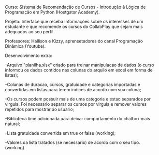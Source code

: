 Curso: Sistema de Recomendação de Cursos - Introdução à Lógica de Programação em Python (Hostgator Academy).

Projeto: Interface que receba informações sobre os interesses de um estudante e que recomende os cursos do CollabPlay que sejam mais adequados ao seu perfil.

Professores: Hallison e Kizzy, aprensetadores do canal Programação Dinâmica (Youtube).

Desenvolvimento extra:

-Arquivo "planilha.xlsx" criado para treinar manipulacao de dados (o curso informou os dados contidos nas colunas do arquilo em excel em forma de listas);

-Colunas de duracao, cursos, gratuidade e categorias importadas e convertidas em listas para terem indices de acordo com sua coluna; 

-Os cursos podem possuir mais de uma categoria e estao separados por virgula. Foi necessario separar os cursos por virgula e remover valores repetidos para mostrar ao usuario;

-Biblioteca time adicionada para deixar comportamento do chatbox mais natural;

-Lista gratuidade convertida em true or false (working);

-Valores da lista tratados (se necessario) de acordo com o seu tipo. (working).




